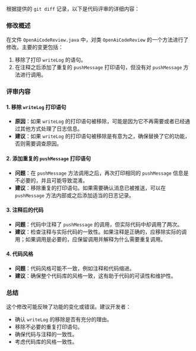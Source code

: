 根据提供的 `git diff` 记录，以下是代码评审的详细内容：

### 修改概述
在文件 `OpenAiCodeReview.java` 中，对类 `OpenAiCodeReview` 的一个方法进行了修改。主要的变更包括：

1. 移除了打印 `writeLog` 的语句。
2. 在注释之后添加了重复的 `pushMessage` 打印语句，但没有对 `pushMessage` 方法进行调用。

### 评审内容

#### 1. 移除 `writeLog` 打印语句
- **原因**：如果 `writeLog` 的打印语句被移除，可能是因为它不再需要或者已经通过其他方式处理了日志信息。
- **建议**：如果 `writeLog` 的打印语句被移除是有意为之，确保替换了它的功能，否则需要调查原因。

#### 2. 添加重复的 `pushMessage` 打印语句
- **问题**：在 `pushMessage` 方法调用之后，再次打印相同的 `pushMessage` 信息是不必要的，并且可能导致混淆。
- **建议**：移除重复的打印语句。如果需要确认消息已被推送，可以在 `pushMessage` 方法内部或之后添加适当的日志记录。

#### 3. 注释后的代码
- **问题**：代码中注释了 `pushMessage` 的调用，但实际代码中却调用了两次。
- **建议**：检查注释与实际代码的一致性。如果注释是正确的，应移除实际的调用；如果调用是必要的，应保留调用并解释为什么需要重复调用。

#### 4. 代码风格
- **问题**：代码风格可能不一致，例如注释和代码缩进。
- **建议**：确保整个代码库的风格一致，这有助于代码的可读性和维护性。

### 总结
这个修改可能反映了功能的变化或错误。建议开发者：
- 确认 `writeLog` 的移除是否有充分的理由。
- 移除不必要的重复打印语句。
- 确保代码与注释的一致性。
- 考虑代码库的风格一致性。